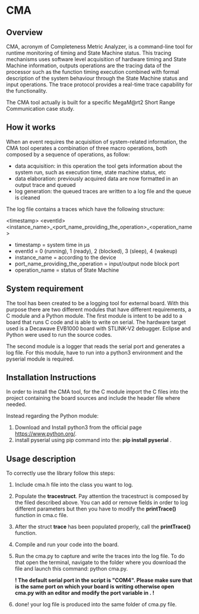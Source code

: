 # CMA
## Overview
CMA, acronym of Completeness Metric Analyzer, is a command-line tool for runtime monitoring of
timing and State Machine status. This tracing mechanisms uses software level acquisition of hardware timing and State Machine information, outputs operations are the tracing data of the processor such as the function timing execution combined with formal description of the system behaviour through the State Machine status and input operations. The trace protocol provides a real-time trace capability for the functionality.

The CMA tool actually is built for a specific MegaM@rt2 Short Range Communication case study.
## How it works
When an event requires the acquisition of system-related information, the CMA tool operates a combination of three macro operations, both composed by a sequence of operations, as follow:
* data acquisition: in this operation the tool gets information about the system run, such as execution time, state machine status, etc
*	data elaboration: previously acquired data are now formatted in an output trace and queued
*	log generation: the queued traces are written to a log file and the queue is cleaned

The log file contains a traces which have the following structure:

\<timestamp\> \<eventId\> \<instance_name\>\_\<port_name_providing_the_operation\>\_\<operation_name\>
  
- timestamp = system time in μs
- eventId = 0 (running), 1 (ready), 2 (blocked), 3 (sleep), 4 (wakeup)
- instance_name = according to the device
- port_name_providing_the_operation = input/output node block port
- operation_name = status of State Machine

## System requirement
The tool has been created to be a logging tool for external board.
With this purpose there are two different modules that have different requirements, a C module and a Python module.
The first module is intent to be add to a board that runs C code and is able to write on serial.
The hardware target used is a Decawave EVB1000 board with STLINK-V2 debugger. Eclipse and Python were used to run the source codes.

The second module is a logger that reads the serial port and generates a log file. For this module, have to run into a python3 environment and the pyserial module is required.
## Installation Instructions
In order to install the CMA tool, for the C module import the C files into the project containing the board sources and include the header file where needed.

Instead regarding the Python module:
   1. Download and Install python3 from the official page https://www.python.org/.
   2. install pyserial using pip command into the: **pip install pyserial** .
   
## Usage description
To correctly use the library follow this steps:

1. Include cma.h file into the class you want to log.
2. Populate the **tracestruct**. Pay attention the tracestruct is composed by the filed described above.
  You can add or remove fields in order to log different parameters but then you have to modify the **printTrace()**
  function in cma.c file.
3. After the struct **trace** has been populated properly, call the **printTrace()** function. 
4. Compile and run your code into the board. 
5. Run the cma.py to capture and write the traces into the log file.
   To do that open the terminal, navigate to the folder where you download the file and launch this command:
   python cma.py.
   
   **! The default **serial** port in the script is "COM4". Please make sure that is the same port on which your board is
   writing otherwise open cma.py with an editor and modify the port variable in . !**

6. done! your log file is produced into the same folder of cma.py file.
